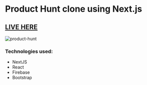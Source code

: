 # Product Hunt clone using Next.js

## [LIVE HERE](https://product-hunt-3f790.web.app/)

![product-hunt](https://user-images.githubusercontent.com/26292499/205518098-10aed5dd-6be3-4959-a6ea-44282225c594.jpg)

### Technologies used:

* NextJS
* React
* Firebase
* Bootstrap
